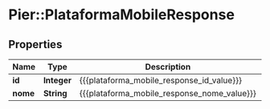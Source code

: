 # Pier::PlataformaMobileResponse

## Properties
Name | Type | Description | Notes
------------ | ------------- | ------------- | -------------
**id** | **Integer** | {{{plataforma_mobile_response_id_value}}} | [optional] 
**nome** | **String** | {{{plataforma_mobile_response_nome_value}}} | [optional] 



